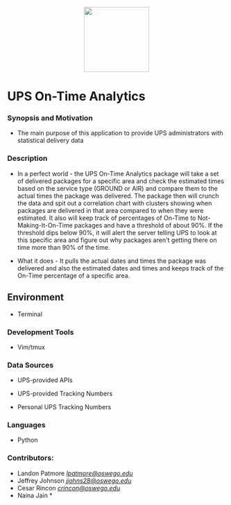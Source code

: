 <p align="center">
  <img src="http://i0.wp.com/flyrfd.com/wp-content/uploads/2015/09/ups-logo.jpg" width="150">
</p>

# UPS On-Time Analytics

### Synopsis and Motivation
* The main purpose of this application to provide UPS administrators with statistical delivery data

### Description
* In a perfect world - the UPS On-Time Analytics package will take a set of delivered packages for a specific area and check the estimated times based on the service type (GROUND or AIR) and compare them to the actual times the package was delivered.  The package then will crunch the data and spit out a correlation chart with clusters showing when packages are delivered in that area compared to when they were estimated.  It also will keep track of percentages of On-Time to Not-Making-It-On-Time packages and have a threshold of about 90%.  If the threshold dips below 90%, it will alert the server telling UPS to look at this specific area and figure out why packages aren't getting there on time more than 90% of the time.

* What it does - It pulls the actual dates and times the package was delivered and also the estimated dates and times and keeps track of the On-Time percentage of a specific area.

## Environment
* Terminal

### Development Tools
* Vim/tmux


### Data Sources
* UPS-provided APIs

* UPS-provided Tracking Numbers

* Personal UPS Tracking Numbers

### Languages
* Python

### Contributors:
* Landon Patmore *lpatmore@oswego.edu*
* Jeffrey Johnson *jjohns28@oswego.edu*
* Cesar Rincon *crincon@oswego.edu*
* Naina Jain *

